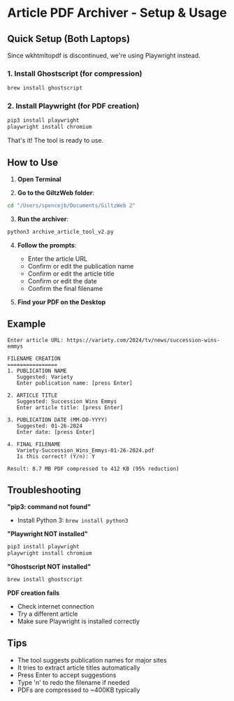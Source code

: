 # Article PDF Archiver - Setup & Usage

## Quick Setup (Both Laptops)

Since wkhtmltopdf is discontinued, we're using Playwright instead.

### 1. Install Ghostscript (for compression)
```bash
brew install ghostscript
```

### 2. Install Playwright (for PDF creation)
```bash
pip3 install playwright
playwright install chromium
```

That's it! The tool is ready to use.

## How to Use

1. **Open Terminal**

2. **Go to the GiltzWeb folder**:
```bash
cd "/Users/spencejb/Documents/GiltzWeb 2"
```

3. **Run the archiver**:
```bash
python3 archive_article_tool_v2.py
```

4. **Follow the prompts**:
   - Enter the article URL
   - Confirm or edit the publication name
   - Confirm or edit the article title  
   - Confirm or edit the date
   - Confirm the final filename

5. **Find your PDF on the Desktop**

## Example

```
Enter article URL: https://variety.com/2024/tv/news/succession-wins-emmys

FILENAME CREATION
================
1. PUBLICATION NAME
   Suggested: Variety
   Enter publication name: [press Enter]

2. ARTICLE TITLE
   Suggested: Succession Wins Emmys
   Enter article title: [press Enter]

3. PUBLICATION DATE (MM-DD-YYYY)
   Suggested: 01-26-2024
   Enter date: [press Enter]

4. FINAL FILENAME
   Variety-Succession_Wins_Emmys-01-26-2024.pdf
   Is this correct? (Y/n): Y

Result: 8.7 MB PDF compressed to 412 KB (95% reduction)
```

## Troubleshooting

**"pip3: command not found"**
- Install Python 3: `brew install python3`

**"Playwright NOT installed"**
```bash
pip3 install playwright
playwright install chromium
```

**"Ghostscript NOT installed"**
```bash
brew install ghostscript
```

**PDF creation fails**
- Check internet connection
- Try a different article
- Make sure Playwright is installed correctly

## Tips

- The tool suggests publication names for major sites
- It tries to extract article titles automatically
- Press Enter to accept suggestions
- Type 'n' to redo the filename if needed
- PDFs are compressed to ~400KB typically